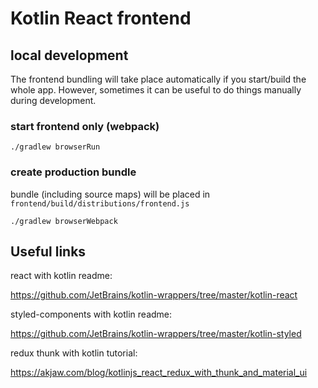 # Kotlin React frontend

## local development
The frontend bundling will take place automatically if you start/build the whole app.
However, sometimes it can be useful to do things manually during development.
### start frontend only (webpack)
```shell script
./gradlew browserRun
```

### create production bundle
bundle (including source maps) will be placed in `frontend/build/distributions/frontend.js`
```shell script
./gradlew browserWebpack
```

## Useful links

react with kotlin readme:

https://github.com/JetBrains/kotlin-wrappers/tree/master/kotlin-react

styled-components with kotlin readme:

https://github.com/JetBrains/kotlin-wrappers/tree/master/kotlin-styled

redux thunk with kotlin tutorial:

https://akjaw.com/blog/kotlinjs_react_redux_with_thunk_and_material_ui